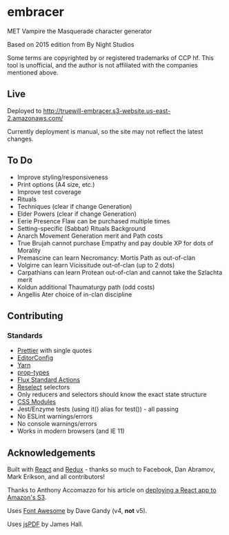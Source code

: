 # embracer

MET Vampire the Masquerade character generator

Based on 2015 edition from By Night Studios

Some terms are copyrighted by or registered trademarks of CCP hf.
This tool is unofficial, and the author is not affiliated with the companies mentioned above.

## Live

Deployed to http://truewill-embracer.s3-website.us-east-2.amazonaws.com/

Currently deployment is manual, so the site may not reflect the latest changes.

## To Do

* Improve styling/responsiveness
* Print options (A4 size, etc.)
* Improve test coverage
* Rituals
* Techniques (clear if change Generation)
* Elder Powers (clear if change Generation)
* Eerie Presence Flaw can be purchased multiple times
* Setting-specific (Sabbat) Rituals Background
* Anarch Movement Generation merit and Path costs
* True Brujah cannot purchase Empathy and pay double XP for dots of Morality
* Premascine can learn Necromancy: Mortis Path as out-of-clan
* Volgirre can learn Vicissitude out-of-clan (up to 2 dots)
* Carpathians can learn Protean out-of-clan and cannot take the Szlachta merit
* Koldun additional Thaumaturgy path (odd costs)
* Angellis Ater choice of in-clan discipline

## Contributing

### Standards

* [Prettier](https://prettier.io/) with single quotes
* [EditorConfig](http://editorconfig.org/)
* [Yarn](https://yarnpkg.com/en/)
* [prop-types](https://github.com/facebook/prop-types)
* [Flux Standard Actions](https://github.com/acdlite/flux-standard-action)
* [Reselect](https://github.com/reactjs/reselect) selectors
* Only reducers and selectors should know the exact state structure
* [CSS Modules](https://facebook.github.io/create-react-app/docs/adding-a-css-modules-stylesheet)
* Jest/Enzyme tests (using it() alias for test()) - all passing
* No ESLint warnings/errors
* No console warnings/errors
* Works in modern browsers (and IE 11)

## Acknowledgements

Built with [React](https://reactjs.org/) and [Redux](https://redux.js.org/) - thanks so much to Facebook, Dan Abramov, Mark Erikson, and all contributors!

Thanks to Anthony Accomazzo for his article on [deploying a React app to Amazon's S3](https://www.fullstackreact.com/articles/deploying-a-react-app-to-s3/).

Uses [Font Awesome](http://fontawesome.io) by Dave Gandy (v4, **not** v5).

Uses [jsPDF](https://github.com/MrRio/jsPDF) by James Hall.
